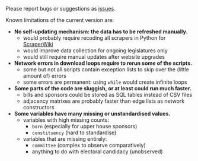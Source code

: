 Please report bugs or suggestions as [issues](issues).

Known limitations of the current version are:

* **No self-updating mechanism: the data has to be refreshed manually.**
	* would probably require recoding all scrapers in Python for [ScraperWiki](https://scraperwiki.com/)
	* would improve data collection for ongoing legislatures only
	* would still require manual updates after website upgrades
* **Network errors in download loops require to rerun some of the scripts.**
	* some but not all scripts contain exception lists to skip over the (little amount of) errors
	* some errors are permanent: using `while` would create infinite loops
* **Some parts of the code are sluggish, or at least could run much faster.**
	* bills and sponsors could be stored as SQL tables instead of CSV files
	* adjacency matrixes are probably faster than edge lists as network constructors
* **Some variables have many missing or unstandardised values.**
	* variables with high missing counts:
		* `born` (especially for upper house sponsors)
		* `constituency` (hard to standardise)
	* variables that are missing entirely:
		* `committee` (complex to observe comparatively)
		* anything to do with electoral candidacy (unobserved)
